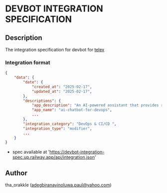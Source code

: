 # DEVBOT INTEGRATION SPECIFICATION

## Description

The integration specification for devbot for [telex](https://telex.im)

### Integration format

```json
{
    "data": {
        "date": {
            "created_at": "2025-02-17",
            "updated_at": "2025-02-17",
        },
        "descriptions": {
            "app_description": "An AI-powered assistant that provides responses to Devops and CI/CD related queries in form of github actions workflows run logs or as ai-generated response",
            "app_name": "ai-chatbot-for-devops",
            ...
        },
        "integration_category": "DevOps & CI/CD ",
        "integration_type": "modifier",
        ...
    }
}
```

- spec available at 'https://devbot-integration-spec.up.railway.app/api/integration.json'

## Author

tha_orakkle (adegbiranayinoluwa.paul@yahoo.com)

